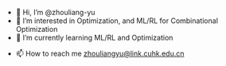 - 👋 Hi, I’m @zhouliang-yu
- 👀 I’m interested in Optimization, and ML/RL for Combinational Optimization
- 🌱 I’m currently learning ML/RL and Optimization 
<!-- - 💞️ I’m looking to collaborate on  -->
- 📫 How to reach me zhouliangyu@link.cuhk.edu.cn

<!---
zhouliang-yu/zhouliang-yu is a ✨ special ✨ repository because its `README.md` (this file) appears on your GitHub profile.
You can click the Preview link to take a look at your changes.
--->

